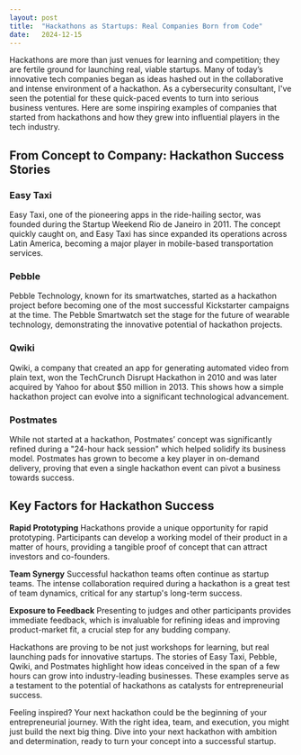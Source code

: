 ```yaml
---
layout: post
title:  "Hackathons as Startups: Real Companies Born from Code"
date:   2024-12-15
---
```


<p class="intro"><span class="dropcap">H</span>ackathons are more than just venues for learning and competition; they are fertile ground for launching real, viable startups. Many of today’s innovative tech companies began as ideas hashed out in the collaborative and intense environment of a hackathon. As a cybersecurity consultant, I've seen the potential for these quick-paced events to turn into serious business ventures. Here are some inspiring examples of companies that started from hackathons and how they grew into influential players in the tech industry.
</p>

## From Concept to Company: Hackathon Success Stories

### **Easy Taxi**
Easy Taxi, one of the pioneering apps in the ride-hailing sector, was founded during the Startup Weekend Rio de Janeiro in 2011. The concept quickly caught on, and Easy Taxi has since expanded its operations across Latin America, becoming a major player in mobile-based transportation services.

### **Pebble**
Pebble Technology, known for its smartwatches, started as a hackathon project before becoming one of the most successful Kickstarter campaigns at the time. The Pebble Smartwatch set the stage for the future of wearable technology, demonstrating the innovative potential of hackathon projects.

### **Qwiki**
Qwiki, a company that created an app for generating automated video from plain text, won the TechCrunch Disrupt Hackathon in 2010 and was later acquired by Yahoo for about $50 million in 2013. This shows how a simple hackathon project can evolve into a significant technological advancement.

### **Postmates**
While not started at a hackathon, Postmates’ concept was significantly refined during a "24-hour hack session" which helped solidify its business model. Postmates has grown to become a key player in on-demand delivery, proving that even a single hackathon event can pivot a business towards success.

## Key Factors for Hackathon Success

**Rapid Prototyping**
Hackathons provide a unique opportunity for rapid prototyping. Participants can develop a working model of their product in a matter of hours, providing a tangible proof of concept that can attract investors and co-founders.

**Team Synergy**
Successful hackathon teams often continue as startup teams. The intense collaboration required during a hackathon is a great test of team dynamics, critical for any startup's long-term success.

**Exposure to Feedback**
Presenting to judges and other participants provides immediate feedback, which is invaluable for refining ideas and improving product-market fit, a crucial step for any budding company.


Hackathons are proving to be not just workshops for learning, but real launching pads for innovative startups. The stories of Easy Taxi, Pebble, Qwiki, and Postmates highlight how ideas conceived in the span of a few hours can grow into industry-leading businesses. These examples serve as a testament to the potential of hackathons as catalysts for entrepreneurial success.

Feeling inspired? Your next hackathon could be the beginning of your entrepreneurial journey. With the right idea, team, and execution, you might just build the next big thing. Dive into your next hackathon with ambition and determination, ready to turn your concept into a successful startup.
